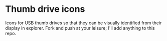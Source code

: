 # Thumb drive icons

Icons for USB thumb drives so that they can be visually identified from their display in explorer.  Fork and push at your leisure; I'll add anything to this repo.